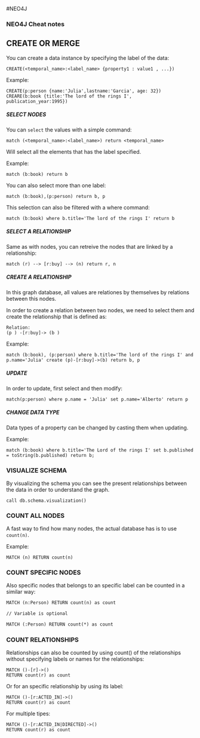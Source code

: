 #NEO4J 

### NEO4J Cheat notes

## CREATE OR MERGE

You can create a data instance by specifying the label of the data: 

```
CREATE(<temporal_name>:<label_name> {property1 : value1 , ...})
```

Example: 

```
CREATE(p:person {name:'Julia',lastname:'Garcia', age: 32})
CREARE(b:book {title:'The lord of the rings I', publication_year:1995})
```


##### SELECT NODES

You can `select` the values with a simple command: 

`match (<temporal_name>:<label_name>) return <temporal_name>` 

Will select all the elements that has the label specified. 

Example: 
```neo4j
match (b:book) return b
```

You can also select more than one label: 
```neo4j
match (b:book),(p:person) return b, p
```

This selection can also be filtered with a where command: 
```neo4j
match (b:book) where b.title='The lord of the rings I' return b
```
##### SELECT A RELATIONSHIP

Same as with nodes, you can retreive the nodes that are linked by a relationship: 

```neo4j
match (r) --> [r:buy] --> (n) return r, n
```

##### CREATE A RELATIONSHIP

In this graph database, all values are relationes by themselves by relations between this nodes. 

In order to create a relation between two nodes, we need to select them and create the relationship that is defined as: 

```
Relation: 
(p ) -[r:buy]-> (b )
```

Example: 

```
match (b:book), (p:person) where b.title='The lord of the rings I' and p.name='Julia' create (p)-[r:buy]->(b) return b, p
```

##### UPDATE

In order to update, first select and then modify: 

```neo4j
match(p:person) where p.name = 'Julia' set p.name='Alberto' return p
```

##### CHANGE DATA TYPE

Data types of a property can be changed by casting them when updating. 

Example:
```
match (b:book) where b.title='The Lord of the rings I' set b.published = toString(b.published) return b; 
```
### VISUALIZE SCHEMA

By visualizing the schema you can see the present relationships between the data in order to understand the graph. 

```
call db.schema.visualization()
```


### COUNT ALL NODES


A fast way to find how many nodes, the actual database has is to use `count(n)`. 

Example: 
```
MATCH (n) RETURN count(n)
```

### COUNT SPECIFIC NODES

Also specific nodes that belongs to an specific label can be counted in a similar way: 

```txt
MATCH (n:Person) RETURN count(n) as count

// Variable is optional

MATCH (:Person) RETURN count(*) as count
```


### COUNT RELATIONSHIPS

Relationships  can also be counted by using count() of the relationships without specifying labels or names for the relationships: 

```
MATCH ()-[r]->() 
RETURN count(r) as count
```

Or for an specific relationship by using its label: 

```
MATCH ()-[r:ACTED_IN]->() 
RETURN count(r) as count
```

For multiple tipes: 

```
MATCH ()-[r:ACTED_IN|DIRECTED]->()
RETURN count(r) as count
```